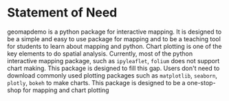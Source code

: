 # Statement of Need

geomapdemo is a python package for interactive mapping. It is designed to be a simple and easy to use package for mapping and to be a teaching tool for students to learn about mapping and python. Chart plotting is one of the key elements to do spatial analysis. Currently, most of the python interactive mapping package, such as ```ipyleaflet```, ```folium``` does not support chart making. This package is designed to fill this gap. Users don't need to download commonly used plotting packages such as ```matplotlib```, ```seaborn```, ```plotly```, ```bokeh``` to make charts. This package is designed to be a one-stop-shop for mapping and chart plotting

